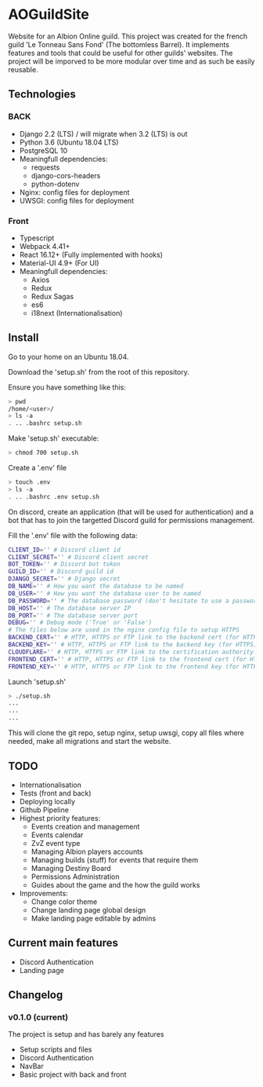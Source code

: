 # AOGuildSite
Website for an Albion Online guild.
This project was created for the french guild 'Le Tonneau Sans Fond' (The bottomless Barrel).
It implements features and tools that could be useful for other guilds' websites.
The project will be imporved to be more modular over time and as such be easily reusable.

## Technologies
### BACK
- Django 2.2 (LTS) / will migrate when 3.2 (LTS) is out
- Python 3.6 (Ubuntu 18.04 LTS)
- PostgreSQL 10
- Meaningfull dependencies:
  - requests
  - django-cors-headers
  - python-dotenv
- Nginx: config files for deployment
- UWSGI: config files for deployment

### Front
- Typescript 
- Webpack 4.41+
- React 16.12+ (Fully implemented with hooks)
- Material-UI 4.9+ (For UI)
- Meaningfull dependencies:
  - Axios
  - Redux
  - Redux Sagas
  - es6
  - i18next (Internationalisation)

## Install
Go to your home on an Ubuntu 18.04.

Download the 'setup.sh' from the root of this repository.

Ensure you have something like this:
```bash
> pwd
/home/<user>/
> ls -a
. .. .bashrc setup.sh
```

Make 'setup.sh' executable:
```bash
> chmod 700 setup.sh
```

Create a '.env' file
```bash
> touch .env
> ls -a
. .. .bashrc .env setup.sh
```

On discord, create an application (that will be used for authentication) and a bot that has to join the targetted Discord guild for permissions management.

Fill the '.env' file with the following data:
```bash
CLIENT_ID='' # Discord client id
CLIENT_SECRET='' # Discord client secret
BOT_TOKEN='' # Discord bot token
GUILD_ID='' # Discord guild id
DJANGO_SECRET='' # Django secret
DB_NAME='' # How you want the database to be named
DB_USER='' # How you want the database user to be named
DB_PASSWORD='' # The database password (don't hesitate to use a password generator and create a very long one)
DB_HOST='' # The database server IP
DB_PORT='' # The database server port
DEBUG='' # Debug mode ('True' or 'False')
# The files below are used in the nginx config file to setup HTTPS
BACKEND_CERT='' # HTTP, HTTPS or FTP link to the backend cert (for HTTPS)  
BACKEND_KEY='' # HTTP, HTTPS or FTP link to the backend key (for HTTPS)
CLOUDFLARE='' # HTTP, HTTPS or FTP link to the certification authority cert (for HTTPS)
FRONTEND_CERT='' # HTTP, HTTPS or FTP link to the frontend cert (for HTTPS)
FRONTEND_KEY='' # HTTP, HTTPS or FTP link to the frontend key (for HTTPS)
```

Launch 'setup.sh'
```bash
> ./setup.sh
...
...
...
```

This will clone the git repo, setup nginx, setup uwsgi, copy all files where needed, make all migrations and start the website.

## TODO
- Internationalisation
- Tests (front and back)
- Deploying locally
- Github Pipeline
- Highest priority features:
  - Events creation and management
  - Events calendar
  - ZvZ event type
  - Managing Albion players accounts
  - Managing builds (stuff) for events that require them
  - Managing Destiny Board
  - Permissions Administration
  - Guides about the game and the how the guild works
- Improvements:
  - Change color theme
  - Change landing page global design
  - Make landing page editable by admins
  

## Current main features
- Discord Authentication
- Landing page

## Changelog

### v0.1.0 (current)
The project is setup and has barely any features
- Setup scripts and files
- Discord Authentication
- NavBar
- Basic project with back and front

